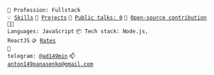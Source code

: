 <code>👷 Profession: Fullstack</code><br>
<code>💡 [Skills](SKILLS.md)</code>
<code>🧻 [Projects](PROJECTS.md)</code>
<code>📢 [Public talks: 0](TALKS.md)</code>
<code>👀 [Open-source contribution](CONTRIBUTION.md)</code><br>
<code>🧑‍💻 Languages: JavaScript</code>
<code>📦 Tech stack: Node.js, ReactJS</code>
<code>🪙 [Rates](RATES.md)</code><br>
<code>💬 telegram: [@ad149min](https://t.me/ad149min)</code>
<code>📫 [anton149panasenko@gmail.com](mailto:anton149panasenko@gmail.com)</code>
